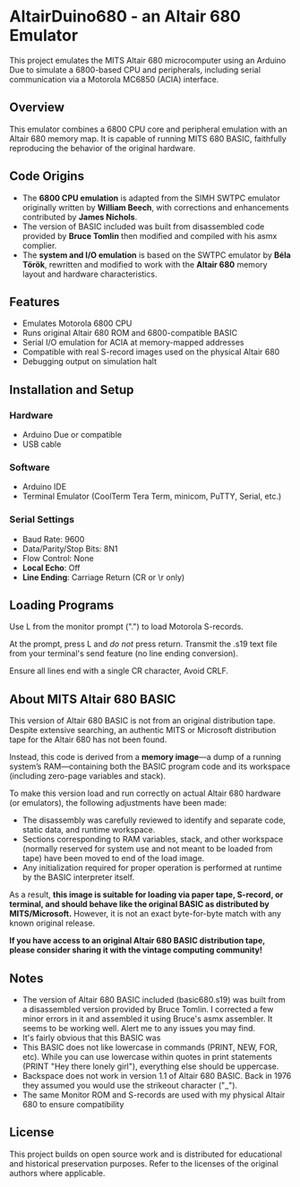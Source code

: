 # AltairDuino680 - an Altair 680 Emulator

This project emulates the MITS Altair 680 microcomputer using an Arduino Due to simulate a 6800-based CPU and peripherals, including serial communication via a Motorola MC6850 (ACIA) interface.

## Overview

This emulator combines a 6800 CPU core and peripheral emulation with an Altair 680 memory map. It is capable of running MITS 680 BASIC, faithfully reproducing the behavior of the original hardware.

## Code Origins

- The **6800 CPU emulation** is adapted from the SIMH SWTPC emulator originally written by **William Beech**, with corrections and enhancements contributed by **James Nichols**.
- The version of BASIC included was built from disassembled code provided by **Bruce Tomlin** then modified and compiled with his asmx complier.
- The **system and I/O emulation** is based on the SWTPC emulator by **Béla Török**, rewritten and modified to work with the **Altair 680** memory layout and hardware characteristics.

## Features

- Emulates Motorola 6800 CPU
- Runs original Altair 680 ROM and 6800-compatible BASIC
- Serial I/O emulation for ACIA at memory-mapped addresses
- Compatible with real S-record images used on the physical Altair 680
- Debugging output on simulation halt

## Installation and Setup

### Hardware
- Arduino Due or compatible
- USB cable

### Software
- Arduino IDE
- Terminal Emulator (CoolTerm Tera Term, minicom, PuTTY, Serial, etc.)

### Serial Settings
- Baud Rate: 9600
- Data/Parity/Stop Bits: 8N1
- Flow Control: None
- **Local Echo**: Off
- **Line Ending**: Carriage Return (CR or \r only)

## Loading Programs
Use L from  the monitor prompt (".") to load Motorola S-records.

At the prompt, press L and *do not* press return.  Transmit the .s19 text file from your terminal's send feature (no line ending conversion).

Ensure all lines end with a single CR character,  Avoid CRLF.

## About MITS Altair 680 BASIC

This version of Altair 680 BASIC is not from an original distribution tape. Despite extensive searching, an authentic MITS or Microsoft distribution tape for the Altair 680 has not been found.

Instead, this code is derived from a **memory image**—a dump of a running system’s RAM—containing both the BASIC program code and its workspace (including zero-page variables and stack).

To make this version load and run correctly on actual Altair 680 hardware (or emulators), the following adjustments have been made:

- The disassembly was carefully reviewed to identify and separate code, static data, and runtime workspace.
- Sections corresponding to RAM variables, stack, and other workspace (normally reserved for system use and not meant to be loaded from tape) have been moved to end of the load image.
- Any initialization required for proper operation is performed at runtime by the BASIC interpreter itself.

As a result, **this image is suitable for loading via paper tape, S-record, or terminal, and should behave like the original BASIC as distributed by MITS/Microsoft.**  However, it is not an exact byte-for-byte match with any known original release.

**If you have access to an original Altair 680 BASIC distribution tape, please consider sharing it with the vintage computing community!**

## Notes

- The version of Altair 680 BASIC included (basic680.s19) was built from a disassembled version provided by Bruce Tomlin. I corrected a few minor errors in it and assembled it using Bruce's asmx assembler. It seems to be working well. Alert me to any issues you may find.
- It's fairly obvious that this BASIC was
- This BASIC does not like lowercase in commands (PRINT, NEW, FOR, etc).  While you can use lowercase within quotes in print statements (PRINT "Hey there lonely girl"), everything else should be uppercase.
- Backspace does not work in version 1.1 of Altair 680 BASIC.  Back in 1976 they assumed you would use the strikeout character ("_").
- The same Monitor ROM and S-records are used with my physical Altair 680 to ensure compatibility

## License

This project builds on open source work and is distributed for educational and historical preservation purposes. Refer to the licenses of the original authors where applicable.

